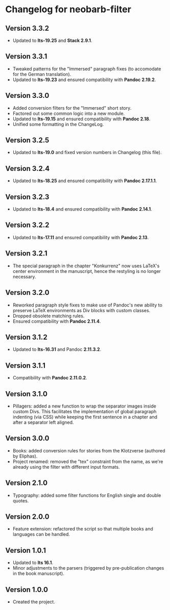 # Changelog for neobarb-filter


## Version 3.3.2
- Updated to **lts-19.25** and **Stack 2.9.1**.

## Version 3.3.1
- Tweaked patterns for the "Immersed" paragraph fixes (to accomodate for the German translation).
- Updated to **lts-19.23** and ensured compatibility with **Pandoc 2.19.2**.

## Version 3.3.0
- Added conversion filters for the "Immersed" short story.
- Factored out some common logic into a new module.
- Updated to **lts-19.15** and ensured compatibility with **Pandoc 2.18**.
- Unified some formatting in the ChangeLog.

## Version 3.2.5
- Updated to **lts-19.0** and fixed version numbers in Changelog (this file).

## Version 3.2.4
- Updated to **lts-18.25** and ensured compatibility with **Pandoc 2.17.1.1**.

## Version 3.2.3
- Updated to **lts-18.4** and ensured compatibility with **Pandoc 2.14.1**.

## Version 3.2.2
- Updated to **lts-17.11** and ensured compatibility with **Pandoc 2.13**.

## Version 3.2.1
- The special paragraph in the chapter "Konkurrenz" now uses LaTeX's 
  center environment in the manuscript, hence the restyling is no longer
  necessary.

## Version 3.2.0
- Reworked paragraph style fixes to make use of Pandoc's
  new ability to preserve LaTeX environments as Div blocks with
  custom classes.
- Dropped obsolete matching rules.
- Ensured compatibility with **Pandoc 2.11.4**.

## Version 3.1.2
- Updated to **lts-16.31** and Pandoc **2.11.3.2**.

## Version 3.1.1
- Compatibility with **Pandoc 2.11.0.2**.

## Version 3.1.0
- Pillagers: added a new function to wrap the separator images inside custom Divs.
  This facilitates the implementation of global paragraph indenting (via CSS)
  while keeping the first sentence in a chapter and after a separator left aligned.

## Version 3.0.0
- Books: added conversion rules for stories from the Klotzverse (authored by Eliphas).
- Project renamed: removed the "tex" constraint from the name, as we're already using the filter with different input formats.

## Version 2.1.0
- Typography: added some filter functions for English single and double quotes.

## Version 2.0.0
- Feature extension: refactored the script so that multiple books and languages can be handled.

## Version 1.0.1
- Updated to **lts 16.1**.
- Minor adjustments to the parsers (triggered by pre-publication changes in the book manuscript).

## Version 1.0.0

- Created the project.
